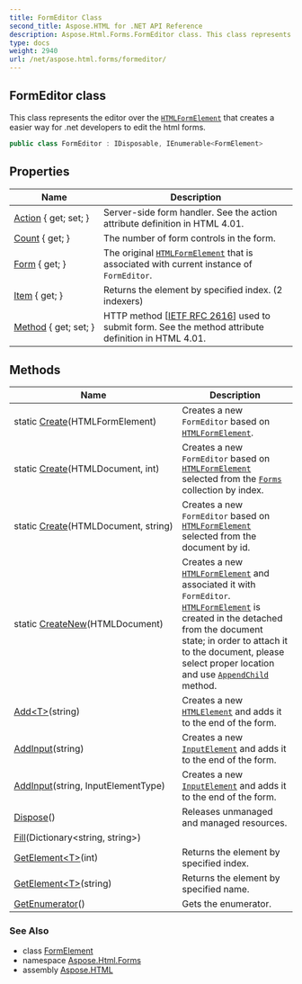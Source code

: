 ```yaml
---
title: FormEditor Class
second_title: Aspose.HTML for .NET API Reference
description: Aspose.Html.Forms.FormEditor class. This class represents the editor over the HTMLFormElement that creates a easier way for .net developers to edit the html forms
type: docs
weight: 2940
url: /net/aspose.html.forms/formeditor/
---
```

## FormEditor class

This class represents the editor over the [`HTMLFormElement`](../../aspose.html/htmlformelement/) that creates a easier way for .net developers to edit the html forms.

```csharp
public class FormEditor : IDisposable, IEnumerable<FormElement>
```

## Properties

| Name | Description |
| --- | --- |
| [Action](../../aspose.html.forms/formeditor/action/) { get; set; } | Server-side form handler. See the action attribute definition in HTML 4.01. |
| [Count](../../aspose.html.forms/formeditor/count/) { get; } | The number of form controls in the form. |
| [Form](../../aspose.html.forms/formeditor/form/) { get; } | The original [`HTMLFormElement`](../../aspose.html/htmlformelement/) that is associated with current instance of `FormEditor`. |
| [Item](../../aspose.html.forms/formeditor/item/) { get; } | Returns the element by specified index. (2 indexers) |
| [Method](../../aspose.html.forms/formeditor/method/) { get; set; } | HTTP method [[IETF RFC 2616](http://www.ietf.org/rfc/rfc2616.txt)] used to submit form. See the method attribute definition in HTML 4.01. |

## Methods

| Name | Description |
| --- | --- |
| static [Create](../../aspose.html.forms/formeditor/create/#create_2)(HTMLFormElement) | Creates a new `FormEditor` based on [`HTMLFormElement`](../../aspose.html/htmlformelement/). |
| static [Create](../../aspose.html.forms/formeditor/create/#create)(HTMLDocument, int) | Creates a new `FormEditor` based on [`HTMLFormElement`](../../aspose.html/htmlformelement/) selected from the [`Forms`](../../aspose.html/htmldocument/forms/) collection by index. |
| static [Create](../../aspose.html.forms/formeditor/create/#create_1)(HTMLDocument, string) | Creates a new `FormEditor` based on [`HTMLFormElement`](../../aspose.html/htmlformelement/) selected from the document by id. |
| static [CreateNew](../../aspose.html.forms/formeditor/createnew/)(HTMLDocument) | Creates a new [`HTMLFormElement`](../../aspose.html/htmlformelement/) and associated it with `FormEditor`. [`HTMLFormElement`](../../aspose.html/htmlformelement/) is created in the detached from the document state; in order to attach it to the document, please select proper location and use [`AppendChild`](../../aspose.html.dom/node/appendchild/) method. |
| [Add&lt;T&gt;](../../aspose.html.forms/formeditor/add/)(string) | Creates a new [`HTMLElement`](../../aspose.html/htmlelement/) and adds it to the end of the form. |
| [AddInput](../../aspose.html.forms/formeditor/addinput/#addinput)(string) | Creates a new [`InputElement`](../inputelement/) and adds it to the end of the form. |
| [AddInput](../../aspose.html.forms/formeditor/addinput/#addinput_1)(string, InputElementType) | Creates a new [`InputElement`](../inputelement/) and adds it to the end of the form. |
| [Dispose](../../aspose.html.forms/formeditor/dispose/)() | Releases unmanaged and managed resources. |
| [Fill](../../aspose.html.forms/formeditor/fill/)(Dictionary&lt;string, string&gt;) |  |
| [GetElement&lt;T&gt;](../../aspose.html.forms/formeditor/getelement/#getelement)(int) | Returns the element by specified index. |
| [GetElement&lt;T&gt;](../../aspose.html.forms/formeditor/getelement/#getelement_1)(string) | Returns the element by specified name. |
| [GetEnumerator](../../aspose.html.forms/formeditor/getenumerator/)() | Gets the enumerator. |

### See Also

* class [FormElement](../formelement/)
* namespace [Aspose.Html.Forms](../../aspose.html.forms/)
* assembly [Aspose.HTML](../../)
